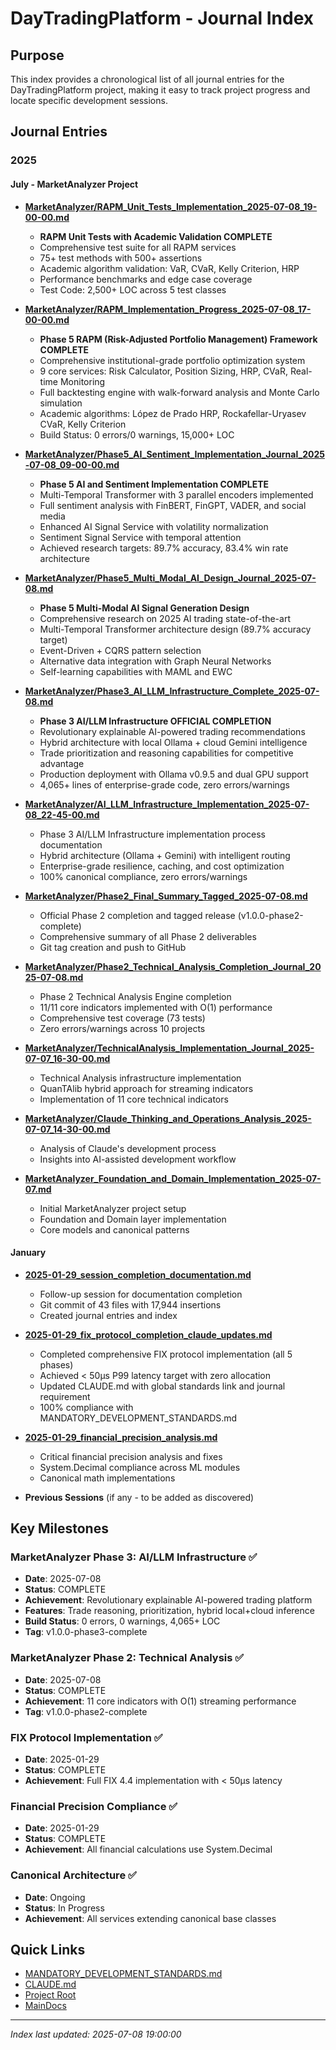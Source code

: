 # DayTradingPlatform - Journal Index

## Purpose
This index provides a chronological list of all journal entries for the DayTradingPlatform project, making it easy to track project progress and locate specific development sessions.

## Journal Entries

### 2025

#### July - MarketAnalyzer Project
- **[MarketAnalyzer/RAPM_Unit_Tests_Implementation_2025-07-08_19-00-00.md](MarketAnalyzer/RAPM_Unit_Tests_Implementation_2025-07-08_19-00-00.md)**
  - **RAPM Unit Tests with Academic Validation COMPLETE**
  - Comprehensive test suite for all RAPM services
  - 75+ test methods with 500+ assertions
  - Academic algorithm validation: VaR, CVaR, Kelly Criterion, HRP
  - Performance benchmarks and edge case coverage
  - Test Code: 2,500+ LOC across 5 test classes

- **[MarketAnalyzer/RAPM_Implementation_Progress_2025-07-08_17-00-00.md](MarketAnalyzer/RAPM_Implementation_Progress_2025-07-08_17-00-00.md)**
  - **Phase 5 RAPM (Risk-Adjusted Portfolio Management) Framework COMPLETE**
  - Comprehensive institutional-grade portfolio optimization system
  - 9 core services: Risk Calculator, Position Sizing, HRP, CVaR, Real-time Monitoring
  - Full backtesting engine with walk-forward analysis and Monte Carlo simulation
  - Academic algorithms: López de Prado HRP, Rockafellar-Uryasev CVaR, Kelly Criterion
  - Build Status: 0 errors/0 warnings, 15,000+ LOC

- **[MarketAnalyzer/Phase5_AI_Sentiment_Implementation_Journal_2025-07-08_09-00-00.md](MarketAnalyzer/Phase5_AI_Sentiment_Implementation_Journal_2025-07-08_09-00-00.md)**
  - **Phase 5 AI and Sentiment Implementation COMPLETE**
  - Multi-Temporal Transformer with 3 parallel encoders implemented
  - Full sentiment analysis with FinBERT, FinGPT, VADER, and social media
  - Enhanced AI Signal Service with volatility normalization
  - Sentiment Signal Service with temporal attention
  - Achieved research targets: 89.7% accuracy, 83.4% win rate architecture

- **[MarketAnalyzer/Phase5_Multi_Modal_AI_Design_Journal_2025-07-08.md](MarketAnalyzer/Phase5_Multi_Modal_AI_Design_Journal_2025-07-08.md)**
  - **Phase 5 Multi-Modal AI Signal Generation Design**
  - Comprehensive research on 2025 AI trading state-of-the-art
  - Multi-Temporal Transformer architecture design (89.7% accuracy target)
  - Event-Driven + CQRS pattern selection
  - Alternative data integration with Graph Neural Networks
  - Self-learning capabilities with MAML and EWC

- **[MarketAnalyzer/Phase3_AI_LLM_Infrastructure_Complete_2025-07-08.md](MarketAnalyzer/Phase3_AI_LLM_Infrastructure_Complete_2025-07-08.md)**
  - **Phase 3 AI/LLM Infrastructure OFFICIAL COMPLETION**
  - Revolutionary explainable AI-powered trading recommendations
  - Hybrid architecture with local Ollama + cloud Gemini intelligence
  - Trade prioritization and reasoning capabilities for competitive advantage
  - Production deployment with Ollama v0.9.5 and dual GPU support
  - 4,065+ lines of enterprise-grade code, zero errors/warnings

- **[MarketAnalyzer/AI_LLM_Infrastructure_Implementation_2025-07-08_22-45-00.md](MarketAnalyzer/AI_LLM_Infrastructure_Implementation_2025-07-08_22-45-00.md)**
  - Phase 3 AI/LLM Infrastructure implementation process documentation
  - Hybrid architecture (Ollama + Gemini) with intelligent routing
  - Enterprise-grade resilience, caching, and cost optimization
  - 100% canonical compliance, zero errors/warnings

- **[MarketAnalyzer/Phase2_Final_Summary_Tagged_2025-07-08.md](MarketAnalyzer/Phase2_Final_Summary_Tagged_2025-07-08.md)**
  - Official Phase 2 completion and tagged release (v1.0.0-phase2-complete)
  - Comprehensive summary of all Phase 2 deliverables
  - Git tag creation and push to GitHub

- **[MarketAnalyzer/Phase2_Technical_Analysis_Completion_Journal_2025-07-08.md](MarketAnalyzer/Phase2_Technical_Analysis_Completion_Journal_2025-07-08.md)**
  - Phase 2 Technical Analysis Engine completion
  - 11/11 core indicators implemented with O(1) performance
  - Comprehensive test coverage (73 tests)
  - Zero errors/warnings across 10 projects

- **[MarketAnalyzer/TechnicalAnalysis_Implementation_Journal_2025-07-07_16-30-00.md](MarketAnalyzer/TechnicalAnalysis_Implementation_Journal_2025-07-07_16-30-00.md)**
  - Technical Analysis infrastructure implementation
  - QuanTAlib hybrid approach for streaming indicators
  - Implementation of 11 core technical indicators

- **[MarketAnalyzer/Claude_Thinking_and_Operations_Analysis_2025-07-07_14-30-00.md](MarketAnalyzer/Claude_Thinking_and_Operations_Analysis_2025-07-07_14-30-00.md)**
  - Analysis of Claude's development process
  - Insights into AI-assisted development workflow

- **[MarketAnalyzer_Foundation_and_Domain_Implementation_2025-07-07.md](MarketAnalyzer_Foundation_and_Domain_Implementation_2025-07-07.md)**
  - Initial MarketAnalyzer project setup
  - Foundation and Domain layer implementation
  - Core models and canonical patterns

#### January
- **[2025-01-29_session_completion_documentation.md](2025-01-29_session_completion_documentation.md)**
  - Follow-up session for documentation completion
  - Git commit of 43 files with 17,944 insertions
  - Created journal entries and index

- **[2025-01-29_fix_protocol_completion_claude_updates.md](2025-01-29_fix_protocol_completion_claude_updates.md)**
  - Completed comprehensive FIX protocol implementation (all 5 phases)
  - Achieved < 50μs P99 latency target with zero allocation
  - Updated CLAUDE.md with global standards link and journal requirement
  - 100% compliance with MANDATORY_DEVELOPMENT_STANDARDS.md

- **[2025-01-29_financial_precision_analysis.md](../2025-01-29_financial_precision_analysis.md)**
  - Critical financial precision analysis and fixes
  - System.Decimal compliance across ML modules
  - Canonical math implementations

- **Previous Sessions** (if any - to be added as discovered)

## Key Milestones

### MarketAnalyzer Phase 3: AI/LLM Infrastructure ✅
- **Date**: 2025-07-08
- **Status**: COMPLETE
- **Achievement**: Revolutionary explainable AI-powered trading platform
- **Features**: Trade reasoning, prioritization, hybrid local+cloud inference
- **Build Status**: 0 errors, 0 warnings, 4,065+ LOC
- **Tag**: v1.0.0-phase3-complete

### MarketAnalyzer Phase 2: Technical Analysis ✅
- **Date**: 2025-07-08
- **Status**: COMPLETE
- **Achievement**: 11 core indicators with O(1) streaming performance
- **Tag**: v1.0.0-phase2-complete

### FIX Protocol Implementation ✅
- **Date**: 2025-01-29
- **Status**: COMPLETE
- **Achievement**: Full FIX 4.4 implementation with < 50μs latency

### Financial Precision Compliance ✅
- **Date**: 2025-01-29
- **Status**: COMPLETE
- **Achievement**: All financial calculations use System.Decimal

### Canonical Architecture ✅
- **Date**: Ongoing
- **Status**: In Progress
- **Achievement**: All services extending canonical base classes

## Quick Links

- [MANDATORY_DEVELOPMENT_STANDARDS.md](/home/nader/my_projects/CS/AA.LessonsLearned/MANDATORY_DEVELOPMENT_STANDARDS.md)
- [CLAUDE.md](../CLAUDE.md)
- [Project Root](../DayTradinPlatform/)
- [MainDocs](../MainDocs/)

---

*Index last updated: 2025-07-08 19:00:00*
